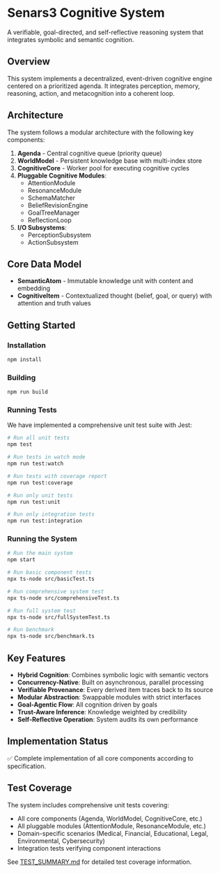 # Senars3 Cognitive System

A verifiable, goal-directed, and self-reflective reasoning system that integrates symbolic and semantic cognition.

## Overview

This system implements a decentralized, event-driven cognitive engine centered on a prioritized agenda. It integrates perception, memory, reasoning, action, and metacognition into a coherent loop.

## Architecture

The system follows a modular architecture with the following key components:

1. **Agenda** - Central cognitive queue (priority queue)
2. **WorldModel** - Persistent knowledge base with multi-index store
3. **CognitiveCore** - Worker pool for executing cognitive cycles
4. **Pluggable Cognitive Modules**:
   - AttentionModule
   - ResonanceModule
   - SchemaMatcher
   - BeliefRevisionEngine
   - GoalTreeManager
   - ReflectionLoop
5. **I/O Subsystems**:
   - PerceptionSubsystem
   - ActionSubsystem

## Core Data Model

- **SemanticAtom** - Immutable knowledge unit with content and embedding
- **CognitiveItem** - Contextualized thought (belief, goal, or query) with attention and truth values

## Getting Started

### Installation

```bash
npm install
```

### Building

```bash
npm run build
```

### Running Tests

We have implemented a comprehensive unit test suite with Jest:

```bash
# Run all unit tests
npm test

# Run tests in watch mode
npm run test:watch

# Run tests with coverage report
npm run test:coverage

# Run only unit tests
npm run test:unit

# Run only integration tests
npm run test:integration
```

### Running the System

```bash
# Run the main system
npm start

# Run basic component tests
npx ts-node src/basicTest.ts

# Run comprehensive system test
npx ts-node src/comprehensiveTest.ts

# Run full system test
npx ts-node src/fullSystemTest.ts

# Run benchmark
npx ts-node src/benchmark.ts
```

## Key Features

- **Hybrid Cognition**: Combines symbolic logic with semantic vectors
- **Concurrency-Native**: Built on asynchronous, parallel processing
- **Verifiable Provenance**: Every derived item traces back to its source
- **Modular Abstraction**: Swappable modules with strict interfaces
- **Goal-Agentic Flow**: All cognition driven by goals
- **Trust-Aware Inference**: Knowledge weighted by credibility
- **Self-Reflective Operation**: System audits its own performance

## Implementation Status

✅ Complete implementation of all core components according to specification.

## Test Coverage

The system includes comprehensive unit tests covering:

- All core components (Agenda, WorldModel, CognitiveCore, etc.)
- All pluggable modules (AttentionModule, ResonanceModule, etc.)
- Domain-specific scenarios (Medical, Financial, Educational, Legal, Environmental, Cybersecurity)
- Integration tests verifying component interactions

See [TEST_SUMMARY.md](TEST_SUMMARY.md) for detailed test coverage information.